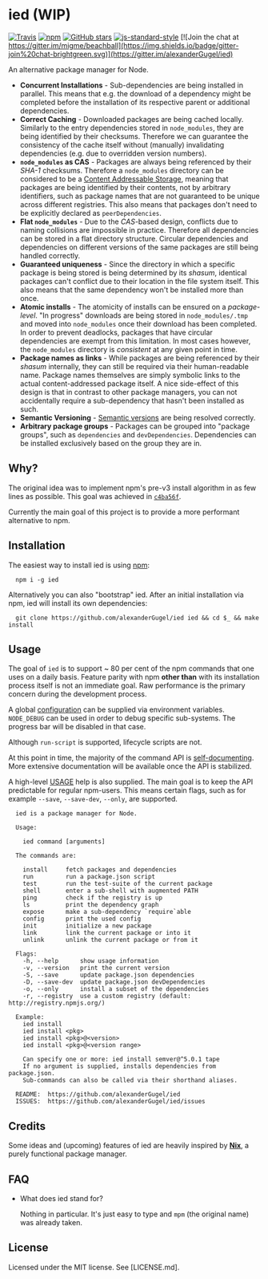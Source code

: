 ied (WIP)
=========

[![Travis](https://img.shields.io/travis/alexanderGugel/ied.svg)](https://travis-ci.org/alexanderGugel/ied)
[![npm](https://img.shields.io/npm/v/ied.svg)](https://www.npmjs.com/package/ied)
[![GitHub stars](https://img.shields.io/github/stars/alexanderGugel/ied.svg)](https://github.com/alexanderGugel/ied/stargazers)
[![js-standard-style](https://img.shields.io/badge/code%20style-standard-brightgreen.svg)](http://standardjs.com/)
[![Join the chat at https://gitter.im/migme/beachball](https://img.shields.io/badge/gitter-join%20chat-brightgreen.svg)](https://gitter.im/alexanderGugel/ied)

An alternative package manager for Node.

* **Concurrent Installations** - Sub-dependencies are being installed in parallel. This means that e.g. the download of a dependency might be completed before the installation of its respective parent or additional dependencies.
* **Correct Caching** - Downloaded packages are being cached locally. Similarly to the entry dependencies stored in `node_modules`, they are being identified by their checksums. Therefore we can guarantee the consistency of the cache itself without (manually) invalidating dependencies (e.g. due to overridden version numbers).
* **`node_modules` as CAS** - Packages are always being referenced by their *SHA-1* checksums. Therefore a `node_modules` directory can be considered to be a [Content Addressable Storage](https://en.wikipedia.org/wiki/Content-addressable_storage), meaning that packages are being identified by their contents, not by arbitrary identifiers, such as package names that are not guaranteed to be unique across different registries. This also means that packages don't need to be explicitly declared as `peerDependencies`.
* **Flat `node_modules`** - Due to the *CAS*-based design, conflicts due to naming collisions are impossible in practice. Therefore all dependencies can be stored in a flat directory structure. Circular dependencies and dependencies on different versions of the same packages are still being handled correctly.
* **Guaranteed uniqueness** - Since the directory in which a specific package is being stored is being determined by its *shasum*, identical packages can't conflict due to their location in the file system itself. This also means that the same dependency won't be installed more than once.
* **Atomic installs** - The atomicity of installs can be ensured on a *package-level*. "In progress" downloads are being stored in `node_modules/.tmp` and moved into `node_modules` once their download has been completed. In order to prevent deadlocks, packages that have circular dependencies are exempt from this limitation. In most cases however, the `node_modules` directory is *consistent* at any given point in time.
* **Package names as links** - While packages are being referenced by their *shasum* internally, they can still be required via their human-readable name. Package names themselves are simply symbolic links to the actual content-addressed package itself. A nice side-effect of this design is that in contrast to other package managers, you can not accidentally require a sub-dependency that hasn't been installed as such.
* **Semantic Versioning** - [Semantic versions](http://semver.org/) are being resolved correctly.
* **Arbitrary package groups** - Packages can be grouped into "package groups", such as `dependencies` and `devDependencies`. Dependencies can be installed exclusively based on the group they are in.

Why?
----

The original idea was to implement npm's pre-v3 install algorithm in as few lines as possible. This goal was achieved in [`c4ba56f`](https://github.com/alexanderGugel/ied/tree/c4ba56f7dece738db5b8cb28c20c7f6aa1e64d1d).

Currently the main goal of this project is to provide a more performant alternative to npm.


Installation
------------

The easiest way to install ied is using [npm](https://www.npmjs.org/):

```
  npm i -g ied
```

Alternatively you can also "bootstrap" ied.
After an initial installation via npm, ied will install its own dependencies:

```
  git clone https://github.com/alexanderGugel/ied ied && cd $_ && make install
```

Usage
-----

The goal of `ied` is to support ~ 80 per cent of the npm commands that one uses on a daily basis. Feature parity with npm **other than** with its installation process itself is not an immediate goal. Raw performance is the primary concern during the development process.

A global [configuration](lib/config.js) can be supplied via environment variables. `NODE_DEBUG` can be used in order to debug specific sub-systems. The progress bar will be disabled in that case.

Although `run-script` is supported, lifecycle scripts are not.

At this point in time, the majority of the command API is [self-documenting](bin/cmd.js). More extensive documentation will be available once the API is stabilized.

A high-level [USAGE](bin/USAGE.txt) help is also supplied. The main goal is to keep the API predictable for regular npm-users. This means certain flags, such as for example `--save`, `--save-dev`, `--only`, are supported.

```
  ied is a package manager for Node.

  Usage:

    ied command [arguments]

  The commands are:

    install     fetch packages and dependencies
    run         run a package.json script
    test        run the test-suite of the current package
    shell       enter a sub-shell with augmented PATH
    ping        check if the registry is up
    ls          print the dependency graph
    expose      make a sub-dependency `require`able
    config      print the used config
    init        initialize a new package
    link        link the current package or into it
    unlink      unlink the current package or from it

  Flags:
    -h, --help      show usage information
    -v, --version   print the current version
    -S, --save      update package.json dependencies
    -D, --save-dev  update package.json devDependencies
    -o, --only      install a subset of the dependencies
    -r, --registry  use a custom registry (default: http://registry.npmjs.org/)

  Example:
    ied install
    ied install <pkg>
    ied install <pkg>@<version>
    ied install <pkg>@<version range>

    Can specify one or more: ied install semver@^5.0.1 tape
    If no argument is supplied, installs dependencies from package.json.
    Sub-commands can also be called via their shorthand aliases.

  README:  https://github.com/alexanderGugel/ied
  ISSUES:  https://github.com/alexanderGugel/ied/issues
```

Credits
-------

Some ideas and (upcoming) features of ied are heavily inspired by [**Nix**](http://nixos.org/nix/), a purely functional package manager.

FAQ
---

* What does ied stand for?

  Nothing in particular. It's just easy to type and `mpm` (the original name) was already taken.

License
-------

Licensed under the MIT license. See [LICENSE.md].
